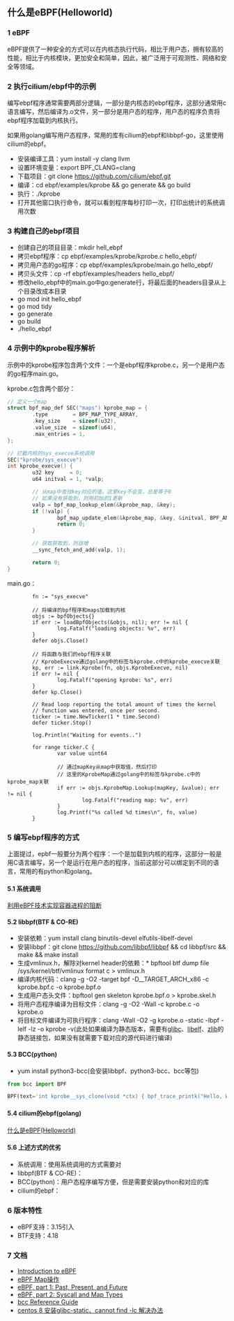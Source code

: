 ## 什么是eBPF(Helloworld)

### 1 eBPF

eBPF提供了一种安全的方式可以在内核态执行代码，相比于用户态，拥有较高的性能，相比于内核模块，更加安全和简单，因此，被广泛用于可观测性、网络和安全等领域。

### 2 执行cilium/ebpf中的示例

编写ebpf程序通常需要两部分逻辑，一部分是内核态的ebpf程序，这部分通常用c语言编写，然后编译为.o文件，另一部分是用户态的程序，用户态的程序负责将ebpf程序加载到内核执行。

如果用golang编写用户态程序，常用的库有cilium的ebpf和libbpf-go，这里使用cilium的ebpf。

* 安装编译工具：yum install -y clang llvm
* 设置环境变量：export BPF_CLANG=clang
* 下载项目：git clone https://github.com/cilium/ebpf.git
* 编译：cd ebpf/examples/kprobe && go generate && go build
* 执行：./kprobe
* 打开其他窗口执行命令，就可以看到程序每秒打印一次，打印出统计的系统调用次数

### 3 构建自己的ebpf项目

* 创建自己的项目目录：mkdir hell_ebpf
* 拷贝ebpf程序：cp ebpf/examples/kprobe/kprobe.c hello_ebpf/
* 拷贝用户态的go程序：cp ebpf/examples/kprobe/main.go hello_ebpf/
* 拷贝头文件：cp -rf ebpf/examples/headers hello_ebpf/
* 修改hello_ebpf中的main.go中go:generate行，将最后面的headers目录从上个目录改成本目录
* go mod init hello_ebpf
* go mod tidy
* go generate
* go build
* ./hello_ebpf

### 4 示例中的kprobe程序解析

示例中的kprobe程序包含两个文件：一个是ebpf程序kprobe.c，另一个是用户态的go程序main.go。

kprobe.c包含两个部分：

``` c
// 定义一个map
struct bpf_map_def SEC("maps") kprobe_map = {
        .type        = BPF_MAP_TYPE_ARRAY,
        .key_size    = sizeof(u32),
        .value_size  = sizeof(u64),
        .max_entries = 1,
};

// 拦截内核的sys_execve系统调用
SEC("kprobe/sys_execve")
int kprobe_execve() {
        u32 key     = 0;
        u64 initval = 1, *valp;

        // 从map中查找key对应的值，这里key不会变，总是等于0
        // 如果没有获取到，则用初始的1更新
        valp = bpf_map_lookup_elem(&kprobe_map, &key);
        if (!valp) {
                bpf_map_update_elem(&kprobe_map, &key, &initval, BPF_ANY);
                return 0;
        }

        // 获取获取到，则自增
        __sync_fetch_and_add(valp, 1);

        return 0;
}
```

main.go：

``` golang
        fn := "sys_execve"

        // 将编译的bpf程序和maps加载到内核
        objs := bpfObjects{}
        if err := loadBpfObjects(&objs, nil); err != nil {
                log.Fatalf("loading objects: %v", err)
        }
        defer objs.Close()

        // 将函数与我们的ebpf程序关联
        // KprobeExecve通过golang中的标签与kprobe.c中的kprobe_execve关联
        kp, err := link.Kprobe(fn, objs.KprobeExecve, nil)
        if err != nil {
                log.Fatalf("opening kprobe: %s", err)
        }
        defer kp.Close()

        // Read loop reporting the total amount of times the kernel
        // function was entered, once per second.
        ticker := time.NewTicker(1 * time.Second)
        defer ticker.Stop()

        log.Println("Waiting for events..")

        for range ticker.C {
                var value uint64

                // 通过mapKey从map中获取值，然后打印
                // 这里的KprobeMap通过golang中的标签与kprobe.c中的kprobe_map关联
                if err := objs.KprobeMap.Lookup(mapKey, &value); err != nil {
                        log.Fatalf("reading map: %v", err)
                }
                log.Printf("%s called %d times\n", fn, value)
        }

```

### 5 编写ebpf程序的方式

上面提过，epbf一般要分为两个程序：一个是加载到内核的程序，这部分一般是用C语言编写，另一个是运行在用户态的程序，当前这部分可以绑定到不同的语言，常用的有python和golang。

#### 5.1 系统调用

[利用eBPF技术实现容器进程的阻断](https://github.com/luofengmacheng/cloud_native/blob/master/ebpf/ebpf_interrupt_container_process.md)

#### 5.2 libbpf(BTF & CO-RE)

* 安装依赖：yum install clang binutils-devel elfutils-libelf-devel
* 安装libbpf：git clone https://github.com/libbpf/libbpf && cd libbpf/src && make && make install
* 生成vmlinux.h，解除对kernel header的依赖：* bpftool btf dump file /sys/kernel/btf/vmlinux format c > vmlinux.h
* 编译内核代码：clang -g -O2 -target bpf -D__TARGET_ARCH_x86 -c kprobe.bpf.c -o kprobe.bpf.o
* 生成用户态头文件：bpftool gen skeleton kprobe.bpf.o > kprobe.skel.h
* 将用户态程序编译为目标文件：clang -g -O2 -Wall -c kprobe.c -o kprobe.o
* 将目标文件编译为可执行程序：clang -Wall -O2 -g kprobe.o -static -lbpf -lelf -lz -o kprobe -v(此处如果编译为静态版本，需要有[glibc](https://www.gnu.org/software/libc/)、[libelf](https://sourceware.org/elfutils/)、[zlib](https://www.zlib.net/)的静态链接包，如果没有就需要下载对应的源代码进行编译)

#### 5.3 BCC(python)

* yum install python3-bcc(会安装libbpf、python3-bcc、bcc等包)

``` python
from bcc import BPF

BPF(text='int kprobe__sys_clone(void *ctx) { bpf_trace_printk("Hello, World!\\n"); return 0; }').trace_print()
```

#### 5.4 cilium的ebpf(golang)

[什么是eBPF(Helloworld)](https://github.com/luofengmacheng/cloud_native/blob/master/ebpf/what_is_ebpf.md)

#### 5.6 上述方式的优劣

* 系统调用：使用系统调用的方式需要对
* libbpf(BTF & CO-RE)：
* BCC(python)：用户态程序编写方便，但是需要安装python和对应的库
* cilium的ebpf：

### 6 版本特性

* eBPF支持：3.15引入
* BTF支持：4.18

### 7 文档

* [Introduction to eBPF](https://houmin.cc/posts/2c811c2c/)
* [eBPF Map操作](https://houmin.cc/posts/98a3c8ff/)
* [eBPF, part 1: Past, Present, and Future](https://www.ferrisellis.com/content/ebpf_past_present_future/)
* [eBPF, part 2: Syscall and Map Types](https://www.ferrisellis.com/content/ebpf_syscall_and_maps/)
* [bcc Reference Guide](https://github.com/iovisor/bcc/blob/master/docs/reference_guide.md)
* [centos 8 安装glibc-static、cannot find -lc 解决办法](https://blog.csdn.net/ab411919134/article/details/115079449)